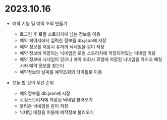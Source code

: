# 2023.10.16

- 예약 기능 및 예약 조회 만들기
    - 로그인 후 로컬 스토리지에 남는 정보를 이용
    - 예약 페이지에서 입력한 정보를 db.json에 저장
    - 예약 정보를 저장시 유저의 닉네임을 같이 저장
    - 예약 정보에 저장되는 닉네임은 로컬 스토리지에 저장되어있는 닉네임 이용
    - 예약 정보에 닉네임이 있으니 예약 조회시 로컬에 저장된 닉네임을 가지고 매칭 시켜 예약 정보를 찾는다
    - 예약정보의 날짜를 예약조회의 타이틀로 이용

- 오늘 할 것의 우선 순위
    - 예약정보를 db.json에 저장
    - 로컬스토리지에 저장된 닉네임 불러오기
    - 불러온 닉네임을 같이 저장
    - 닉네임 매칭을 이용해 예쟉정보 불러오기